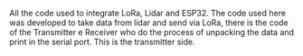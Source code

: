 All the code used to integrate LoRa, Lidar and ESP32.
The code used here was developed to take data from lidar and send via LoRa, 
there is the code of the Transmitter e Receiver who do the process of unpacking the data and print in the serial port.
This is the transmitter side.
